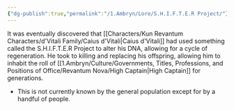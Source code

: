 ```yaml
---
{"dg-publish":true,"permalink":"/1.Ambryn/Lore/S.H.I.F.T.E.R Project/"}
---
```


 It was eventually discovered that [[Characters/Kun Revantum Characters/d'Vitali Family/Caius d'Vitali\|Caius d'Vitali]] had used something called the S.H.I.F.T.E.R Project to alter his DNA, allowing for a cycle of regeneration. He took to killing and replacing his offspring, allowing him to inhabit the roll of [[1.Ambryn/Culture/Governments, Titles, Professions, and Positions of Office/Revantum Nova/High Captain\|High Captain]] for generations.
- This is not currently known by the general population except for by a handful of people.